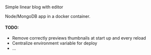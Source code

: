 Simple linear blog with editor

Node/MongoDB app in a docker container.




#### TODO:
- Remove correctly previews thumbnails at start up and every reload
- Centralize environment variable for deploy
- ...
